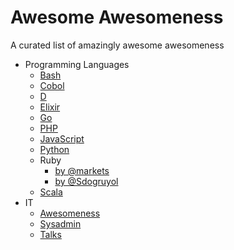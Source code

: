 # Awesome Awesomeness

A curated list of amazingly awesome awesomeness

- Programming Languages
	- [Bash](https://github.com/alebcay/awesome-shell)
	- [Cobol](https://github.com/dshimy/awesome-cobol)
	- [D](https://github.com/zhaopuming/awesome-d)
	- [Elixir](https://github.com/h4cc/awesome-elixir)
	- [Go](https://github.com/avelino/awesome-go)
	- [PHP](https://github.com/ziadoz/awesome-php)
	- [JavaScript](https://github.com/sorrycc/awesome-javascript)
	- [Python](https://github.com/vinta/awesome-python)
	- Ruby
		- [by @markets](https://github.com/markets/awesome-ruby)
		- [by @Sdogruyol](https://github.com/Sdogruyol/awesome-ruby)
	- [Scala](https://github.com/lauris/awesome-scala)
- IT
	- [Awesomeness](https://github.com/bayandin/awesome-awesomeness)
	- [Sysadmin](https://github.com/kahun/awesome-sysadmin)
	- [Talks](https://github.com/JanVanRyswyck/awesome-talks)

